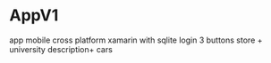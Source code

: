 # AppV1
app mobile cross platform xamarin with sqlite
login
3 buttons store + university description+ cars
